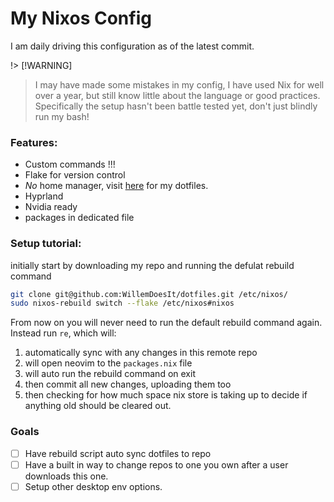 # My Nixos Config
I am daily driving this configuration as of the latest commit.

!> [!WARNING]
> I may have made some mistakes in my config, I have used Nix for well over a year, but still know little about the language or good practices. Specifically the setup hasn't been battle tested yet, don't just blindly run my bash!

### Features:
- Custom commands !!!
- Flake for version control
- *No* home manager, visit [here](https://github.com/WillemDoesIt/dotfiles) for my dotfiles.
- Hyprland
- Nvidia ready
- packages in dedicated file

### Setup tutorial:
initially start by downloading my repo and running the defulat rebuild command
```bash
git clone git@github.com:WillemDoesIt/dotfiles.git /etc/nixos/
sudo nixos-rebuild switch --flake /etc/nixos#nixos
```

From now on you will never need to run the default rebuild command again. Instead run `re`, which will:
1. automatically sync with any changes in this remote repo 
2. will open neovim to the `packages.nix` file 
3. will auto run the rebuild command on exit 
4. then commit all new changes, uploading them too
5. then checking for how much space nix store is taking up to decide if anything old should be cleared out.

### Goals
- [ ] Have rebuild script auto sync dotfiles to repo
- [ ] Have a built in way to change repos to one you own after a user downloads this one.
- [ ] Setup other desktop env options.
